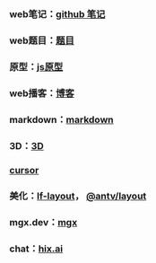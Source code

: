 ### web笔记：[github 笔记](https://github.com/sisterAn/blog?tab=readme-ov-file)
### web题目：[题目](https://vue3js.cn/interview/vue/permission.html#%E4%BA%8C%E3%80%81%E5%A6%82%E4%BD%95%E5%81%9A)
### 原型：[js原型](https://github.com/sisterAn/blog/issues/5)
### web播客：[博客](https://www.muyiy.cn/blog/1/1.1.html#%E6%89%A7%E8%A1%8C%E4%B8%8A%E4%B8%8B%E6%96%87%E7%9A%84%E7%B1%BB%E5%9E%8B)
### markdown：[markdown](https://github.com/Vanessa219/vditor)
### 3D：[3D](https://vr.3d66.com/)
### [cursor](https://github.com/yuaotian/go-cursor-help/blob/master/README_CN.md)
### 美化：[lf-layout](https://github.com/hongliangsam/layout-lf1.2.5/blob/main/src/components/beautifyElement/tools/dagre.ts)， [@antv/layout](https://github.com/hsole/layoutFlow)
### mgx.dev：[mgx](https://mgx.dev/chat/i82og)
### chat：[hix.ai](https://hix.ai/claude/claude-3-7-sonnet)
